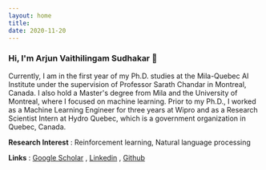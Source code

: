 ```yaml
---
layout: home
title: 
date: 2020-11-20 
---
```

### Hi, I'm Arjun Vaithilingam Sudhakar 👋
Currently, I am in the first year of my Ph.D. studies at the Mila-Quebec AI Institute under the supervision of Professor Sarath Chandar in Montreal, Canada. I also hold a Master's degree from Mila and the University of Montreal, where I focused on machine learning. Prior to my Ph.D., I worked as a Machine Learning Engineer for three years at Wipro and as a Research Scientist Intern at Hydro Quebec, which is a government organization in Quebec, Canada.

**Research Interest** : Reinforcement learning, Natural language processing
                                                                       
**Links** : [Google Scholar](https://scholar.google.com/citations?user=Y7Z8o6sAAAAJ&hl=en) , [Linkedin](https://www.linkedin.com/in/innovatorarjun/) , [Github](https://github.com/innovator-arjun) 
